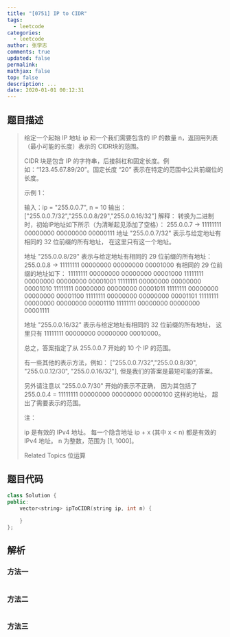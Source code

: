 ```yaml
---
title: "[0751] IP to CIDR"
tags:
  - leetcode
categories:
  - leetcode
author: 张学志
comments: true
updated: false
permalink:
mathjax: false
top: false
description: ...
date: 2020-01-01 00:12:31
---
```


## 题目描述

> 给定一个起始 IP 地址 ip 和一个我们需要包含的 IP 的数量 n，返回用列表（最小可能的长度）表示的 CIDR块的范围。 
> 
> CIDR 块是包含 IP 的字符串，后接斜杠和固定长度。例如：“123.45.67.89/20”。固定长度 “20” 表示在特定的范围中公共前缀位的长度。 
> 
> 示例 1： 
> 
> 输入：ip = "255.0.0.7", n = 10
> 输出：["255.0.0.7/32","255.0.0.8/29","255.0.0.16/32"]
> 解释：
> 转换为二进制时，初始IP地址如下所示（为清晰起见添加了空格）：
> 255.0.0.7 -> 11111111 00000000 00000000 00000111
> 地址 "255.0.0.7/32" 表示与给定地址有相同的 32 位前缀的所有地址，
> 在这里只有这一个地址。
> 
> 地址 "255.0.0.8/29" 表示与给定地址有相同的 29 位前缀的所有地址：
> 255.0.0.8 -> 11111111 00000000 00000000 00001000
> 有相同的 29 位前缀的地址如下：
> 11111111 00000000 00000000 00001000
> 11111111 00000000 00000000 00001001
> 11111111 00000000 00000000 00001010
> 11111111 00000000 00000000 00001011
> 11111111 00000000 00000000 00001100
> 11111111 00000000 00000000 00001101
> 11111111 00000000 00000000 00001110
> 11111111 00000000 00000000 00001111
> 
> 地址 "255.0.0.16/32" 表示与给定地址有相同的 32 位前缀的所有地址，
> 这里只有 11111111 00000000 00000000 00010000。
> 
> 总之，答案指定了从 255.0.0.7 开始的 10 个 IP 的范围。
> 
> 有一些其他的表示方法，例如：
> ["255.0.0.7/32","255.0.0.8/30", "255.0.0.12/30", "255.0.0.16/32"],
> 但是我们的答案是最短可能的答案。
> 
> 另外请注意以 "255.0.0.7/30" 开始的表示不正确，
> 因为其包括了 255.0.0.4 = 11111111 00000000 00000000 00000100 这样的地址，
> 超出了需要表示的范围。
> 
> 
> 
> 
> 注： 
> 
> 
> ip 是有效的 IPv4 地址。 
> 每一个隐含地址 ip + x (其中 x < n) 都是有效的 IPv4 地址。 
> n 为整数，范围为 [1, 1000]。 
> 
> 
> 
> Related Topics 位运算

## 题目代码

```cpp
class Solution {
public:
    vector<string> ipToCIDR(string ip, int n) {
        
    }
};
```

## 解析

### 方法一

```cpp

```

### 方法二

```cpp

```

### 方法三

```cpp

```

